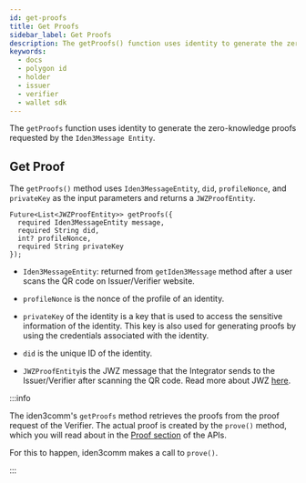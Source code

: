 ```yaml
---
id: get-proofs
title: Get Proofs
sidebar_label: Get Proofs
description: The getProofs() function uses identity to generate the zero-knowledge proofs requested by the Iden3Message Entity.
keywords:
  - docs
  - polygon id
  - holder
  - issuer
  - verifier
  - wallet sdk
---
```

 
The `getProofs` function uses identity to generate the zero-knowledge proofs requested by the `Iden3Message Entity`.
 
## Get Proof

The `getProofs()` method uses `Iden3MessageEntity`, `did`, `profileNonce`, and `privateKey` as the input parameters and returns a `JWZProofEntity`.

```
Future<List<JWZProofEntity>> getProofs({
  required Iden3MessageEntity message,
  required String did,
  int? profileNonce,
  required String privateKey
}); 
```
   
- `Iden3MessageEntity`: returned from `getIden3Message` method after a user scans the QR code on Issuer/Verifier website. 

- `profileNonce` is the nonce of the profile of an identity.

- `privateKey` of the identity is a key that is used to access the sensitive information of the identity. This key is also used for generating proofs by using the credentials associated with the identity. 

- `did` is the unique ID of the identity. 

- `JWZProofEntity`is the JWZ message that the Integrator sends to the Issuer/Verifier after scanning the QR code. Read more about JWZ [here](/docs/wallet/wallet-sdk/polygonid-sdk/iden3comm/jwz.md).

:::info

The iden3comm's `getProofs` method retrieves the proofs from the proof request of the Verifier. The actual proof is created by the `prove()` method, which you will read about in the [<ins>Proof section</ins>](/docs/wallet/wallet-sdk/polygonid-sdk/proof/proof-generation-api.md#prove) of the APIs.

For this to happen, iden3comm makes a call to `prove()`.

:::
